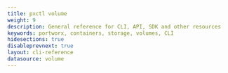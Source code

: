 ```yaml
---
title: pxctl volume
weight: 9
description: General reference for CLI, API, SDK and other resources
keywords: portworx, containers, storage, volumes, CLI
hidesections: true
disableprevnext: true
layout: cli-reference
datasource: volume
---
```


